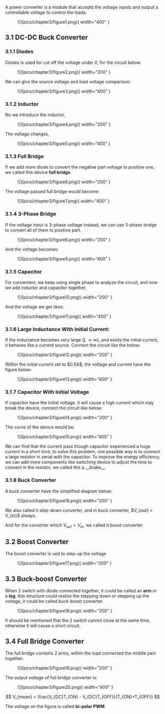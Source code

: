 A power converter is a module that accepts the voltage inputs and output a controllable voltage to control the loads.
<figure markdown="span">
    ![](pics/chapter3/figure1.png){ width="400" }
</figure>

## 3.1 DC-DC Buck Converter
### 3.1.1 Diodes
Diodes is used for cut off the voltage under 0, for the circuit below:
<figure markdown="span">
    ![](pics/chapter3/figure2.png){ width="200" }
</figure>
We can give the source voltage and load voltage comparison:
<figure markdown="span">
    ![](pics/chapter3/figure3.png){ width="400" }
</figure>

### 3.1.2 Inductor
No we introduce the inductor,
<figure markdown="span">
    ![](pics/chapter3/figure4.png){ width="200" }
</figure>
The voltage changes,
<figure markdown="span">
    ![](pics/chapter3/figure5.png){ width="400" }
</figure>

### 3.1.3 Full Bridge
If we add more diode to convert the negative part voltage to positive one, we called this device __full bridge__.
<figure markdown="span">
    ![](pics/chapter3/figure6.png){ width="200" }
</figure>
The voltage passed full bridge would become:
<figure markdown="span">
    ![](pics/chapter3/figure7.png){ width="400" }
</figure>

### 3.1.4 3-Phase Bridge
If the voltage input is 3-phase voltage instead, we can use 3-phase bridge to convert all of them to positive part.
<figure markdown="span">
    ![](pics/chapter3/figure8.png){ width="200" }
</figure>
And the voltage becomes:
<figure markdown="span">
    ![](pics/chapter3/figure9.png){ width="400" }
</figure>

### 3.1.5 Capacitor
For convenient, we keep using single phase to analyze the circuit, and now we add inductor and capacitor together,
<figure markdown="span">
    ![](pics/chapter3/figure10.png){ width="200" }
</figure>
And the voltage we get likes:
<figure markdown="span">
    ![](pics/chapter3/figure11.png){ width="400" }
</figure>

### 3.1.6 Large Inductance With Initial Current:
If the inductance becomes very large ($L \to \infty$), and exists the initial current, it behaves like a current source. Connect the circuit like the below:
<figure markdown="span">
    ![](pics/chapter3/figure12.png){ width="200" }
</figure>
Within the initial current set to $0.5A$, the voltage and current have the figure below:
<figure markdown="span">
    ![](pics/chapter3/figure13.png){ width="400" }
</figure>

### 3.1.7 Capacitor With Initial Voltage
If capacitor have the initial voltage, it will cause a high current which may break the device, connect the circuit like below:
<figure markdown="span">
    ![](pics/chapter3/figure14.png){ width="200" }
</figure>
The curve of the device would be:
<figure markdown="span">
    ![](pics/chapter3/figure15.png){ width="400" }
</figure>
We can find that the current pass though capacitor experienced a huge current in a short time, to solve this problem, one possible way is to connect a large resistor in serial with the capacitor. To improve the energy efficiency, we can add more components like switching device to adjust the time to connect in the resistor, we called this a __brake__.

### 3.1.8 Buck Converter
A buck converter have the simplified diagram below:
<figure markdown="span">
    ![](pics/chapter3/figure16.png){ width="200" }
</figure>
We also called it step-down converter, and in buck converter, $V_{out} < V_{in}$ always.

And for the converter which $V_{out} > V_{in}$, we called it boost converter.

## 3.2 Boost Converter
The boost converter is ued to step-up the voltage
<figure markdown="span">
    ![](pics/chapter3/figure17.png){ width="200" }
</figure>

## 3.3 Buck-boost Converter 
When 2 switch with diode connected together, it could be called an __arm__ or a __leg__, this structure could realize the stepping down or stepping up the voltage, it could be called buck-boost converter.
<figure markdown="span">
    ![](pics/chapter3/figure18.png){ width="200" }
</figure>

It should be mentioned that the 2 switch cannot close at the same time, otherwise it will cause a short circuit.

## 3.4 Full Bridge Converter
The full bridge contains 2 arms, within the load connected the middle part together:
<figure markdown="span">
    ![](pics/chapter3/figure19.png){ width="200" }
</figure>

The output voltage of full bridge converter is:
<figure markdown="span">
    ![](pics/chapter3/figure20.png){ width="400" }
</figure>

$$
V_{mean} = \frac{V_{DC}T_{ON} - V_{DC}T_{OFF}}{T_{ON}+T_{OFF}}
$$

The voltage on the figure is called __bi-polar PWM__.
